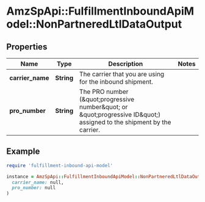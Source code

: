 # AmzSpApi::FulfillmentInboundApiModel::NonPartneredLtlDataOutput

## Properties

| Name | Type | Description | Notes |
| ---- | ---- | ----------- | ----- |
| **carrier_name** | **String** | The carrier that you are using for the inbound shipment. |  |
| **pro_number** | **String** | The PRO number (\&quot;progressive number\&quot; or \&quot;progressive ID\&quot;) assigned to the shipment by the carrier. |  |

## Example

```ruby
require 'fulfillment-inbound-api-model'

instance = AmzSpApi::FulfillmentInboundApiModel::NonPartneredLtlDataOutput.new(
  carrier_name: null,
  pro_number: null
)
```

